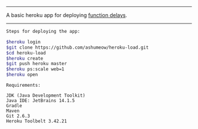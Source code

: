 ***
A basic heroku app for deploying <a href="https://github.com/ashumeow/functiondelay">function delays</a>.
***
``` sh
Steps for deploying the app:

$heroku login
$git clone https://github.com/ashumeow/heroku-load.git
$cd heroku-load
$heroku create
$git push heroku master
$heroku ps:scale web=1
$heroku open
```
```
Requirements:

JDK (Java Development Toolkit)
Java IDE: JetBrains 14.1.5
Gradle
Maven
Git 2.6.3
Heroku Toolbelt 3.42.21
```